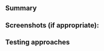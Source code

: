 <!-- Story link goes here. If you named your branch using the Shortcut suggested name, this link will autopopulate. -->

## Summary

<!-- What is changing and why? -->

## Screenshots (if appropriate):

<!-- Are there any visual changes that would be helpful to the reviewer to see? -->

## Testing approaches

<!-- How are these changes tested? -->
